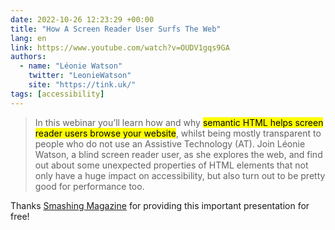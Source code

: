 ```yaml
---
date: 2022-10-26 12:23:29 +00:00
title: "How A Screen Reader User Surfs The Web"
lang: en
link: https://www.youtube.com/watch?v=OUDV1gqs9GA
authors:
  - name: "Léonie Watson"
    twitter: "LeonieWatson"
    site: "https://tink.uk/"
tags: [accessibility]
---
```


> In this webinar you’ll learn how and why <mark>semantic HTML helps screen reader users browse your website</mark>, whilst being mostly transparent to people who do not use an Assistive Technology (AT). Join Léonie Watson,  a blind screen reader user, as she explores the web, and find out about some unexpected properties of HTML elements that not only have a huge impact on accessibility, but also turn out to be pretty good for performance too. 

Thanks [Smashing Magazine](https://www.smashingmagazine.com/membership/) for providing this important presentation for free!
